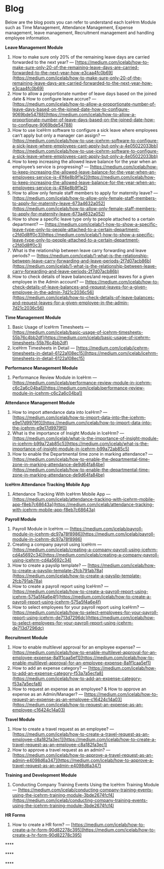 # Blog

Below are the blog posts you can refer to understand each IceHrm Module such as Time Management, Attendance Management, Expense management, leave management, Recruitment management and handling employee information.

**Leave Management Module**

1. How to make sure only 20% of the remaining leave days are carried forwarded to the next year? — [https://medium.com/icelab/how-to-make-sure-only-20-of-the-remaining-leave-days-are-carried-forwarded-to-the-next-year-how-e3caa4fc0b69](https://medium.com/icelab/how-to-make-sure-only-20-of-the-remaining-leave-days-are-carried-forwarded-to-the-next-year-how-e3caa4fc0b69) 
2. How to allow a proportionate number of leave days based on the joined date & How to configure leave accrue? — [https://medium.com/icelab/how-to-allow-a-proportionate-number-of-leave-days-based-on-the-joined-date-how-to-configure-9069bde54788](https://medium.com/icelab/how-to-allow-a-proportionate-number-of-leave-days-based-on-the-joined-date-how-to-configure-9069bde54788) 
3. How to use IceHrm software to configure a sick leave where employees can’t apply but only a manager can assign? — [https://medium.com/icelab/how-to-use-icehrm-software-to-configure-a-sick-leave-where-employees-cant-apply-but-only-a-4e05022033bb](https://medium.com/icelab/how-to-use-icehrm-software-to-configure-a-sick-leave-where-employees-cant-apply-but-only-a-4e05022033bb) 
4. How to keep increasing the allowed leave balance for the year when an employee’s service is progressing? — [https://medium.com/icelab/how-to-keep-increasing-the-allowed-leave-balance-for-the-year-when-an-employees-service-is-41f4e8b9f1e2](https://medium.com/icelab/how-to-keep-increasing-the-allowed-leave-balance-for-the-year-when-an-employees-service-is-41f4e8b9f1e2) 
5. How to allow only female staff members to apply for maternity leave? — [https://medium.com/icelab/how-to-allow-only-female-staff-members-to-apply-for-maternity-leave-673a4632a052](https://medium.com/icelab/how-to-allow-only-female-staff-members-to-apply-for-maternity-leave-673a4632a052) 
6. How to show a specific leave type only to people attached to a certain department? — [https://medium.com/icelab/1-how-to-show-a-specific-leave-type-only-to-people-attached-to-a-certain-department-c2fd0d8ff0c3](https://medium.com/icelab/1-how-to-show-a-specific-leave-type-only-to-people-attached-to-a-certain-department-c2fd0d8ff0c3) 
7. What is the relationship between leave carry forwarding and leave periods? — [https://medium.com/icelab/1-what-is-the-relationship-between-leave-carry-forwarding-and-leave-periods-2f7d07acb86b](https://medium.com/icelab/1-what-is-the-relationship-between-leave-carry-forwarding-and-leave-periods-2f7d07acb86b) 
8. How to check details of leave balances/and request leaves for a given employee in the Admin account? — [https://medium.com/icelab/how-to-check-details-of-leave-balances-and-request-leaves-for-a-given-employee-in-the-admin-7d21c2036c56](https://medium.com/icelab/how-to-check-details-of-leave-balances-and-request-leaves-for-a-given-employee-in-the-admin-7d21c2036c56)

**Time Management Module**

1. Basic Usage of IceHrm Timesheets — [https://medium.com/icelab/basic-usage-of-icehrm-timesheets-55b76c4bb2df](https://medium.com/icelab/basic-usage-of-icehrm-timesheets-55b76c4bb2df) 
2. IceHrm Timesheets in Detail — [https://medium.com/icelab/icehrm-timesheets-in-detail-6122a108ec15](https://medium.com/icelab/icehrm-timesheets-in-detail-6122a108ec15)

**Performance Management Module**

1. Performance Review Module in IceHrm — [https://medium.com/icelab/performance-review-module-in-icehrm-c6c2a6c04ba1](https://medium.com/icelab/performance-review-module-in-icehrm-c6c2a6c04ba1)

**Attendance Management Module**

1. How to import attendance data into IceHrm? — [https://medium.com/icelab/how-to-import-data-into-the-icehrm-e9e17d9979f0](https://medium.com/icelab/how-to-import-data-into-the-icehrm-e9e17d9979f0) 
2. What is the importance of Insight Module in IceHrm? — [https://medium.com/icelab/what-is-the-importance-of-insight-module-in-icehrm-b99a72ab85c5](https://medium.com/icelab/what-is-the-importance-of-insight-module-in-icehrm-b99a72ab85c5) 
3. How to enable the Departmental time zone in marking attendance? — [https://medium.com/icelab/how-to-enable-the-departmental-time-zone-in-marking-attendance-de9d64fa84be](https://medium.com/icelab/how-to-enable-the-departmental-time-zone-in-marking-attendance-de9d64fa84be)

**IceHrm Attendance Tracking Mobile App**

1. Attendance Tracking With IceHrm Mobile App — [https://medium.com/icelab/attendance-tracking-with-icehrm-mobile-app-f8eb7c68643a](https://medium.com/icelab/attendance-tracking-with-icehrm-mobile-app-f8eb7c68643a)

**Payroll Module**

1. Payroll Module in IceHrm — [https://medium.com/icelab/payroll-module-in-icehrm-dc97a78f8986](https://medium.com/icelab/payroll-module-in-icehrm-dc97a78f8986) 
2. Creating a company payroll using IceHrm — [https://medium.com/icelab/creating-a-company-payroll-using-icehrm-cd4a5692c34](https://medium.com/icelab/creating-a-company-payroll-using-icehrm-cd4a5692c34) 
3. How to create a payslip template? — [https://medium.com/icelab/how-to-create-a-payslip-template-2fcb791ab78a](https://medium.com/icelab/how-to-create-a-payslip-template-2fcb791ab78a) 
4. How to create a payroll report using IceHrm? — [https://medium.com/icelab/how-to-create-a-payroll-report-using-icehrm-575a5f4a6e4f](https://medium.com/icelab/how-to-create-a-payroll-report-using-icehrm-575a5f4a6e4f) 
5. How to select employees for your payroll report using IceHrm? — [https://medium.com/icelab/how-to-select-employees-for-your-payroll-report-using-icehrm-de713d7296dc](https://medium.com/icelab/how-to-select-employees-for-your-payroll-report-using-icehrm-de713d7296dc)

**Recruitment Module**

1. How to enable multilevel approval for an employee expense? — [https://medium.com/icelab/how-to-enable-multilevel-approval-for-an-employee-expense-8a1f1caa5ef1](https://medium.com/icelab/how-to-enable-multilevel-approval-for-an-employee-expense-8a1f1caa5ef1) 
2. How to add an expense category? — [https://medium.com/icelab/how-to-add-an-expense-category-f53a7a5ecfa8](https://medium.com/icelab/how-to-add-an-expense-category-f53a7a5ecfa8) 
3. How to request an expense as an employee? & How to approve an expense as an Admin/Manager? — [https://medium.com/icelab/how-to-request-an-expense-as-an-employee-c16424c14a03](https://medium.com/icelab/how-to-request-an-expense-as-an-employee-c16424c14a03)

**Travel Module**

1. How to create a travel request as an employee? — [https://medium.com/icelab/how-to-create-a-travel-request-as-an-employee-c8a182fa3ec1](https://medium.com/icelab/how-to-create-a-travel-request-as-an-employee-c8a182fa3ec1) 
2. How to approve a travel request as an admin? — [https://medium.com/icelab/how-to-approve-a-travel-request-as-an-admin-e4098d6a347](https://medium.com/icelab/how-to-approve-a-travel-request-as-an-admin-e4098d6a347)

**Training and Development Module**

1. Conducting Company Training Events Using the IceHrm Training Module — [https://medium.com/icelab/conducting-company-training-events-using-the-icehrm-training-module-3bde2674fcf4](https://medium.com/icelab/conducting-company-training-events-using-the-icehrm-training-module-3bde2674fcf4)

**HR Forms**

1. How to create a HR form? — [https://medium.com/icelab/how-to-create-a-hr-form-90d82278c395](https://medium.com/icelab/how-to-create-a-hr-form-90d82278c395)



\*\*\*\*

\*\*\*\*

\*\*\*\*

